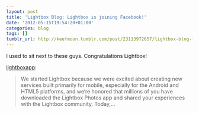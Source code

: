 ```yaml
---
layout: post
title: 'Lightbox Blog: Lightbox is joining Facebook!'
date: '2012-05-15T19:54:20+01:00'
categories: blog
tags: []
tumblr_url: http://keefmoon.tumblr.com/post/23113972657/lightbox-blog-lightbox-is-joining-facebook
---
```

I used to sit next to these guys. Congratulations Lightbox!

[lightboxapp](http://blog.lightbox.com/post/23107101360/lightbox-is-joining-facebook):

> We started Lightbox because we were excited about creating new services built primarily for mobile, especially for the Android and HTML5 platforms, and we’re honored that millions of you have downloaded the Lightbox Photos app and shared your experiences with the Lightbox community.
Today,…
